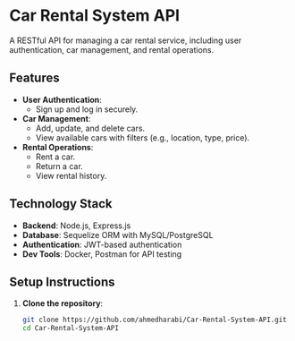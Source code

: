 # Car Rental System API

A RESTful API for managing a car rental service, including user authentication, car management, and rental operations.

## Features

- **User Authentication**:
  - Sign up and log in securely.
- **Car Management**:
  - Add, update, and delete cars.
  - View available cars with filters (e.g., location, type, price).
- **Rental Operations**:
  - Rent a car.
  - Return a car.
  - View rental history.

## Technology Stack

- **Backend**: Node.js, Express.js  
- **Database**: Sequelize ORM with MySQL/PostgreSQL  
- **Authentication**: JWT-based authentication  
- **Dev Tools**: Docker, Postman for API testing  

## Setup Instructions

1. **Clone the repository**:
   ```bash
   git clone https://github.com/ahmedharabi/Car-Rental-System-API.git
   cd Car-Rental-System-API
